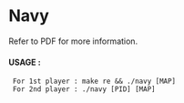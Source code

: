 # Navy
Refer to PDF for more information.
#### USAGE :
     For 1st player : make re && ./navy [MAP]
     For 2nd player : ./navy [PID] [MAP]
